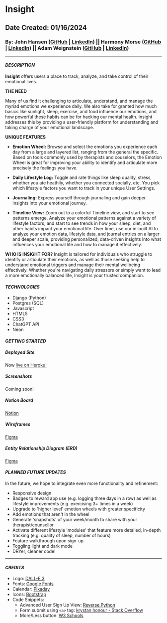 # Insight
## Date Created: 01/16/2024
### By: **John Hansen ([GitHub](https://github.com/johnhansengit) | [LinkedIn](https://www.linkedin.com/in/jhansen-software-engineer/)) || Harmony Morse ([GitHub](https://github.com/harmonymorse) | [LinkedIn](https://www.linkedin.com/in/harmonymorse/)) || Adam Weignstein ([GitHub](https://github.com/adamrweinstein) | [LinkedIn](https://www.linkedin.com/in/adam-rick-weinstein/))**

<hr>

#### **_DESCRIPTION_**

**Insight** offers users a place to track, analyze, and take control of their emotional lives.

**THE NEED**

Many of us find it challenging to articulate, understand, and manage the myriad emotions we experience daily. We also take for granted how much basics like sunlight, sleep, exercise, and food influence our emotions, and how powerful these habits can be for hacking our mental health. Insight addresses this by providing a user-friendly platform for understanding and taking charge of your emotional landscape.

**UNIQUE FEATURES**
- **Emotion Wheel:** Browse and select the emotions you experience each day from a large and layered list, ranging from the general the specific. Based on tools commonly used by therapists and couselors, the Emotion Wheel is great for improving your ability to identify and articulate more precisely the feelings you have. 

- **Daily Lifestyle Log:** Toggle and rate things like sleep quality, stress, whether you ate heathily, whether you connected socially, etc. You pick which lifestyle factors you want to track in your unique User Settings.

- **Journaling:** Express yourself through journaling and gain deeper insights into your emotional journey. 

- **Timeline View:** Zoom out to a colorful Timeline view, and start to see patterns emerge. Analyze your emotional patterns against a variety of lifestyle factors, and start to see trends in how your sleep, diet, and other habits impact your emotional life. Over time, use our in-built AI to analyze your emotion data, lifestyle data, and journal entries on a larger and deeper scale, providing personalized, data-driven insights into what influences your emotional life and how to manage it effectively.
  
**WHO IS INSIGHT FOR?**
Insight is tailored for individuals who struggle to identify or articulate their emotions, as well as those seeking help to understand emotional triggers and manage their mental wellbeing effectively. Whether you're navigating daily stressors or simply want to lead a more emotionally balanced life, Insight is your trusted companion.


#### **_TECHNOLOGIES_**

- Django (Python)
- Postgres (SQL)
- Javascript
- HTML5
- CSS3
- ChatGPT API
- Neon 

#### **_GETTING STARTED_**

##### **_Deployed Site_**

Now [live on Heroku!](https://ajh-insight-9479c099e268.herokuapp.com/)

##### **_Screenshots_**

Coming soon!

##### **_Notion Board_**

[Notion](https://www.notion.so/Project-3-5c627112fd7e4c049feb16c0d961707c?pvs=4)

##### **_Wireframes_**

[Figma](https://www.figma.com/file/EDx0qSNxwl7dKnKXBPoGeQ/Wireframe?type=design&node-id=0%3A1&mode=design&t=oCG4M36QSdpOUnZg-1)

##### **_Entity Relationship Diagram (ERD)_**

[Figma](https://www.figma.com/file/l6hITaaXb3zi5OUyQXiZal/ERD?type=whiteboard&node-id=0%3A1&t=nP0dQ2OxCwOnZ0fo-1)

#### **_PLANNED FUTURE UPDATES_**

In the future, we hope to integrate even more functionality and refinement:

- Responsive design
- Badges to reward app use (e.g. logging three days in a row) as well as lifestyle improvements (e.g. exercising 3+ times in a week)
- Upgrade to 'higher level' emotion wheels with greater specificity
- Add emotions that aren't in the wheel
- Generate 'snapshots' of your week/month to share with your therapist/counsellor
- Activate different lifestyle 'modules' that feature more detailed, in-depth tracking (e.g. quality of sleep, number of hours)
- Feature walkthrough upon sign-up
- Toggling light and dark mode
- DRYer, cleaner code!

<hr>

#### **_CREDITS_**
- Logo: [DALL-E 3](https://openai.com/dall-e-3)
- Fonts: [Google Fonts](fonts.google.com)
- Calendar: [Pikaday](https://github.com/Pikaday)
- Icons: [Bootstrap](https://icons.getbootstrap.com/)
- Code Snippets:
  - Advanced User Sign Up View: [Reverse Python](https://dev.to/thedevtimeline/create-advanced-user-sign-up-view-in-django-step-by-step-k9m)
  - Form submit using `<a>` tag: [krystan honour - Stack Overflow](https://stackoverflow.com/questions/10039968/submit-form-using-a-tag)
  - More/Less button: [W3 Schools](https://www.w3schools.com/howto/howto_js_read_more.asp)